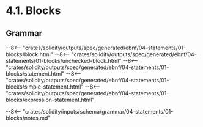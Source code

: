 <!-- This file is generated automatically by infrastructure scripts. Please don't edit by hand. -->

# 4.1. Blocks

## Grammar

--8<-- "crates/solidity/outputs/spec/generated/ebnf/04-statements/01-blocks/block.html"
--8<-- "crates/solidity/outputs/spec/generated/ebnf/04-statements/01-blocks/unchecked-block.html"
--8<-- "crates/solidity/outputs/spec/generated/ebnf/04-statements/01-blocks/statement.html"
--8<-- "crates/solidity/outputs/spec/generated/ebnf/04-statements/01-blocks/simple-statement.html"
--8<-- "crates/solidity/outputs/spec/generated/ebnf/04-statements/01-blocks/expression-statement.html"

--8<-- "crates/solidity/inputs/schema/grammar/04-statements/01-blocks/notes.md"
